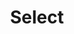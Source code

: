 ---
layout: pattern
categories: [patterns, select]
title: Select
type: [sub-nav-item]
permalink: /patterns/select
overview: Lorem ipsum dolor sit amet, consectetur adipiscing elit, sed do eiusmod tempor incididunt ut labore et dolore magna aliqua. Interdum velit euismod in pellentesque. 
description: |
    
usa-link: "https://designsystem.digital.gov/components/select/"
specification: |
#spec:
dropdown-title: Dropdown label
dropdown-default: '- Select -'
list:
 - value: Option A
 - value: Option B
 - value: Option C

### Paths to view design and code... 
## designimg: can be used to show an image of the design until a coded version can be created. The htmlpath & csspath should be located in the pattens folder. Read more about creating coded components in /docs/creating-patterns 
# designimg: 

htmlpath: patterns/select/select.md
csspath: patterns/select/index.scss
---
